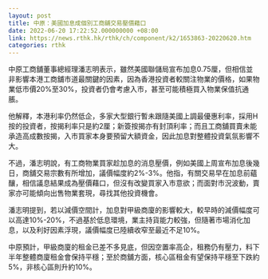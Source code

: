 ```yaml
---
layout: post
title: 中原：美國加息成個別工商舖交易壓價藉口
date: 2022-06-20 17:22:52.000000000 +08:00
link: https://news.rthk.hk/rthk/ch/component/k2/1653863-20220620.htm
categories: rthk
---
```


中原工商舖董事總經理潘志明表示，雖然美國聯儲局宣布加息0.75厘，但相信並非影響本港工商舖市道最關鍵的因素，因為香港投資者較關注物業的價格，如果物業低市價20%至30%，投資者仍會考慮入市，甚至可能積極買入物業保值抗通脹。

他解釋，本港利率仍然低企，多家大型銀行暫未跟隨美國上調最優惠利率，採用H按的投資者，按揭利率只是約2厘；新簽按揭亦有封頂利率；而且工商舖買賣未能承造高成數按揭，入市買家本身要預留大額資金，因此加息對整體投資氣氛影響不大。

不過，潘志明說，有工商物業買家趁加息的消息壓價，例如美國上周宣布加息後幾日，商舖交易宗數有所增加，議價幅度約2%-3%。他指，有關交易早在加息前蘊釀，相信議息結果成為壓價藉口，但沒有改變買家入市意欲；而面對市況波動，賣家亦可能傾向出售物業套現，尋找其他投資機會。

潘志明提到，若以減價空間計，加息對甲級商廈的影響較大，較早時的減價幅度可以高達10%-20%，不過基於低息環境，業主持貨能力較強，但隨著市場消化加息，以及利好因素浮現，議價幅度已陸續收窄至最近不足10%。

中原預計，甲級商廈的租金已差不多見底，但因空置率高企，租務仍有壓力，料下半年整體商廈租金會保持平穩；至於商舖方面，核心區租金有望保持平穩至下跌約5%，非核心區則升約10%。
